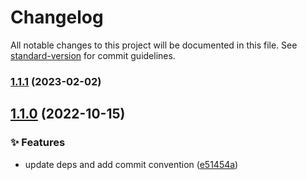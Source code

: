 # Changelog

All notable changes to this project will be documented in this file. See [standard-version](https://github.com/conventional-changelog/standard-version) for commit guidelines.

### [1.1.1](https://gitlab.com/starton/librairies/starton-ui-nextjs/-/compare/1.1.0...1.1.1) (2023-02-02)

## [1.1.0](https://gitlab.com/starton/librairies/starton-ui-nextjs/-/compare/1.0.10...1.1.0) (2022-10-15)


### ✨ Features

* update deps and add commit convention ([e51454a](https://gitlab.com/starton/librairies/starton-ui-nextjs/-/commit/e51454a80c518414970388976891c2f822d15306))
